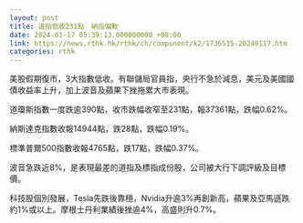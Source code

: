 ```yaml
---
layout: post
title: 道指低收231點　納指偏軟
date: 2024-01-17 05:39:13.000000000 +08:00
link: https://news.rthk.hk/rthk/ch/component/k2/1736515-20240117.htm
categories: rthk
---
```


美股假期復市，3大指數低收。有聯儲局官員指，央行不急於減息，美元及美國國債收益率上升，加上波音及蘋果下挫拖累大市表現。

道瓊斯指數一度跌逾390點，收市跌幅收窄至231點，報37361點，跌幅0.62%。

納斯達克指數收報14944點，跌28點，跌幅0.19%。

標準普爾500指數收報4765點，跌17點，跌幅0.37%。

波音急跌近8%，是表現最差的道指及標指成份股，公司被大行下調評級及目標價。

科技股個別發展，Tesla先跌後靠穩，Nvidia升逾3%再創新高，蘋果及亞馬遜跌約1%或以上。摩根士丹利業績後挫逾4%，高盛則升0.7%。
